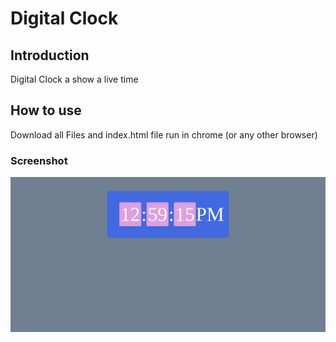 # Digital Clock

## Introduction

Digital Clock a show a live time


## How to use

Download all Files and index.html file run in chrome (or any other browser)

### Screenshot

![Home](digital_clock.png)